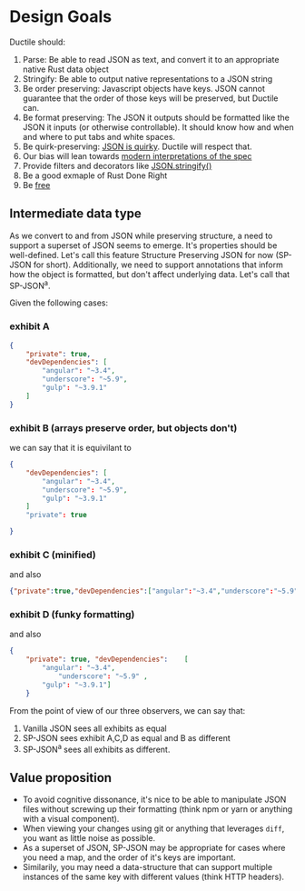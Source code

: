 # Design Goals

Ductile should:

1. Parse: Be able to read JSON as text, and convert it to an appropriate native Rust data object
2. Stringify: Be able to output native representations to a JSON string
3. Be order preserving: Javascript objects have keys. JSON cannot guarantee that the order of those keys will be preserved, but Ductile can.
4. Be format preserving: The JSON it outputs should be formatted like the JSON it inputs (or otherwise controllable). It should know how and when and where to put tabs and white spaces.
5. Be quirk-preserving: [JSON is quirky](https://esdiscuss.org/topic/json-duplicate-keys). Ductile will respect that.
6. Our bias will lean towards [modern interpretations of the spec](https://developer.mozilla.org/en-US/docs/Web/JavaScript/Reference/Trailing_commas#Trailing_commas_in_JSON)
7. Provide filters and decorators like [JSON.stringify()](https://developer.mozilla.org/en-US/docs/Web/JavaScript/Reference/Global_Objects/JSON/stringify)
8. Be a good exmaple of Rust Done Right
9. Be [free](https://www.gnu.org/philosophy/free-sw.en.html)

##  Intermediate data type

As we convert to and from JSON while preserving structure, a need to support a superset of JSON seems to emerge. It's properties should be well-defined. Let's call this feature Structure Preserving JSON for now (SP-JSON for short). Additionally, we need to support annotations that inform how the object is formatted, but don't affect underlying data. Let's call that SP-JSON<sup>a</sup>.

Given the following cases:

### exhibit A

```json
{
	"private": true,
	"devDependencies": [
		"angular": "~3.4",
		"underscore": "~5.9",
		"gulp": "~3.9.1"
	]
}
```

### exhibit B (arrays preserve order, but objects don't)

we can say that it is equivilant to

```json
{
	"devDependencies": [
		"angular": "~3.4",
		"underscore": "~5.9",
		"gulp": "~3.9.1"
	]
	"private": true

}
```

### exhibit C (minified)

and also

```json
{"private":true,"devDependencies":["angular":"~3.4","underscore":"~5.9","gulp":"~3.9.1"]}
```

### exhibit D (funky formatting)

and also

```json
{
	"private": true, "devDependencies":    [
		"angular": "~3.4",
			"underscore": "~5.9" ,
		"gulp": "~3.9.1"]
	}
```

From the point of view of our three observers, we can say that:

1. Vanilla JSON sees all exhibits as equal
2. SP-JSON sees exhibit A,C,D as equal and B as different
3. SP-JSON<sup>a</sup> sees all exhibits as different.

##  Value proposition

- To avoid cognitive dissonance, it's nice to be able to manipulate JSON files without screwing up their formatting (think npm or yarn or anything with a visual component).
- When viewing your changes using git or anything that leverages `diff`, you want as little noise as possible.
- As a superset of JSON, SP-JSON may be appropriate for cases where you need a map, and the order of it's keys are important.
- Similarily, you may need a data-structure that can support multiple instances of the same key with different values (think HTTP headers).
